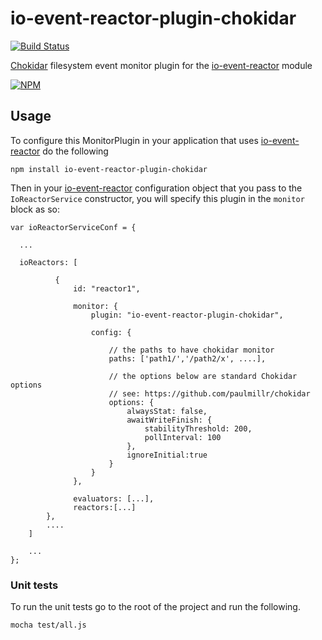 # io-event-reactor-plugin-chokidar

[![Build Status](https://travis-ci.org/bitsofinfo/io-event-reactor-plugin-chokidar.svg?branch=master)](https://travis-ci.org/bitsofinfo/io-event-reactor-plugin-chokidar)

[Chokidar](https://github.com/paulmillr/chokidar) filesystem event monitor plugin for the [io-event-reactor](https://github.com/bitsofinfo/io-event-reactor) module

[![NPM](https://nodei.co/npm/io-event-reactor-plugin-chokidar.png?downloads=true&downloadRank=true&stars=true)](https://nodei.co/npm/io-event-reactor-plugin-chokidar/)

## Usage

To configure this MonitorPlugin in your application that uses [io-event-reactor](https://github.com/bitsofinfo/io-event-reactor) do the following

```
npm install io-event-reactor-plugin-chokidar
```

Then in your [io-event-reactor](https://github.com/bitsofinfo/io-event-reactor) configuration object that you pass to the `IoReactorService`
constructor, you will specify this plugin in the `monitor` block as so:

```
var ioReactorServiceConf = {

  ...

  ioReactors: [

          {
              id: "reactor1",

              monitor: {
                  plugin: "io-event-reactor-plugin-chokidar",

                  config: {

                      // the paths to have chokidar monitor
                      paths: ['path1/','/path2/x', ....],

                      // the options below are standard Chokidar options
                      // see: https://github.com/paulmillr/chokidar
                      options: {
                          alwaysStat: false,
                          awaitWriteFinish: {
                              stabilityThreshold: 200,
                              pollInterval: 100
                          },
                          ignoreInitial:true
                      }
                  }
              },

              evaluators: [...],
              reactors:[...]
        },
        ....
    ]

    ...
};
```

### Unit tests

To run the unit tests go to the root of the project and run the following.

```
mocha test/all.js
```
